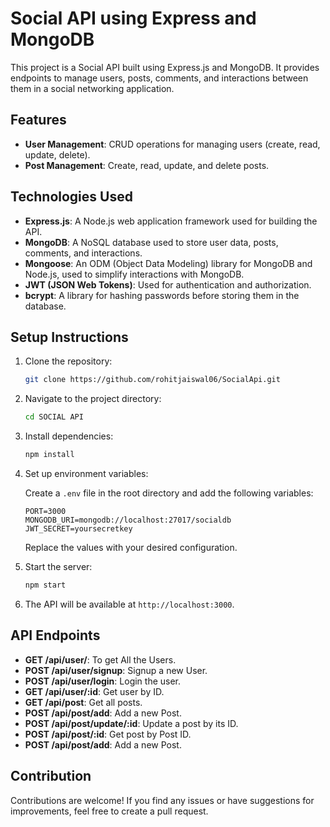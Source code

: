 # Social API using Express and MongoDB

This project is a Social API built using Express.js and MongoDB. It provides endpoints to manage users, posts, comments, and interactions between them in a social networking application.

## Features

- **User Management**: CRUD operations for managing users (create, read, update, delete).
- **Post Management**: Create, read, update, and delete posts.

## Technologies Used

- **Express.js**: A Node.js web application framework used for building the API.
- **MongoDB**: A NoSQL database used to store user data, posts, comments, and interactions.
- **Mongoose**: An ODM (Object Data Modeling) library for MongoDB and Node.js, used to simplify interactions with MongoDB.
- **JWT (JSON Web Tokens)**: Used for authentication and authorization.
- **bcrypt**: A library for hashing passwords before storing them in the database.

## Setup Instructions

1. Clone the repository:

    ```bash
    git clone https://github.com/rohitjaiswal06/SocialApi.git
    ```

2. Navigate to the project directory:

    ```bash
    cd SOCIAL API
    ```

3. Install dependencies:

    ```bash
    npm install
    ```

4. Set up environment variables:

    Create a `.env` file in the root directory and add the following variables:

    ```plaintext
    PORT=3000
    MONGODB_URI=mongodb://localhost:27017/socialdb
    JWT_SECRET=yoursecretkey
    ```

    Replace the values with your desired configuration.

5. Start the server:

    ```bash
    npm start
    ```

6. The API will be available at `http://localhost:3000`.

## API Endpoints

- **GET /api/user/**: To get All the Users.
- **POST /api/user/signup**: Signup a new User.
- **POST /api/user/login**: Login the user.
- **GET /api/user/:id**: Get user by ID.
- **GET /api/post**: Get all posts.
- **POST /api/post/add**: Add a new Post.
- **POST /api/post/update/:id**: Update a post by its ID.
- **POST /api/post/:id**: Get post by Post ID.
- **POST /api/post/add**: Add a new Post.


## Contribution

Contributions are welcome! If you find any issues or have suggestions for improvements, feel free to create a pull request.



